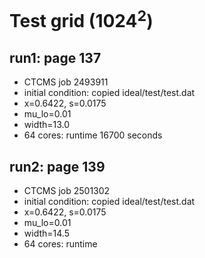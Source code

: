 # Test grid (1024<sup>2</sup>)

## run1: page 137
* CTCMS job 2493911
* initial condition: copied ideal/test/test.dat
* x=0.6422, s=0.0175
* mu_lo=0.01
* width=13.0
* 64 cores: runtime 16700 seconds

## run2: page 139
* CTCMS job 2501302
* initial condition: copied ideal/test/test.dat
* x=0.6422, s=0.0175
* mu_lo=0.01
* width=14.5
* 64 cores: runtime
	
